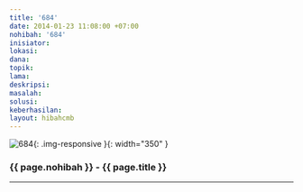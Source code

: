 ```yaml
---
title: '684'
date: 2014-01-23 11:08:00 +07:00
nohibah: '684'
inisiator:
lokasi:
dana:
topik:
lama:
deskripsi:
masalah:
solusi:
keberhasilan:
layout: hibahcmb
---
```


![684](/static/img/hibahcmb/684.png){: .img-responsive }{: width="350" }

### {{ page.nohibah }} - {{ page.title }}

---
